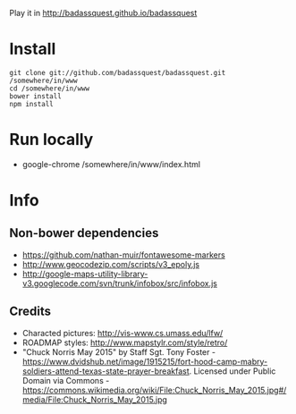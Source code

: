 Play it in http://badassquest.github.io/badassquest

# Install
    git clone git://github.com/badassquest/badassquest.git /somewhere/in/www
    cd /somewhere/in/www
    bower install
    npm install

# Run locally
* google-chrome /somewhere/in/www/index.html

# Info

## Non-bower dependencies
* https://github.com/nathan-muir/fontawesome-markers
* http://www.geocodezip.com/scripts/v3_epoly.js
* http://google-maps-utility-library-v3.googlecode.com/svn/trunk/infobox/src/infobox.js

## Credits
* Characted pictures: http://vis-www.cs.umass.edu/lfw/
* ROADMAP styles: http://www.mapstylr.com/style/retro/
* "Chuck Norris May 2015" by Staff Sgt. Tony Foster - https://www.dvidshub.net/image/1915215/fort-hood-camp-mabry-soldiers-attend-texas-state-prayer-breakfast. Licensed under Public Domain via Commons - https://commons.wikimedia.org/wiki/File:Chuck_Norris_May_2015.jpg#/media/File:Chuck_Norris_May_2015.jpg
